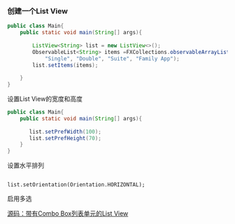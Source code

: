 
### 创建一个List View

```java
public class Main{
    public static void main(String[] args){
        
        ListView<String> list = new ListView<>();
        ObservableList<String> items =FXCollections.observableArrayList (
            "Single", "Double", "Suite", "Family App");
        list.setItems(items);
        
    }
}

```

设置List View的宽度和高度
```java
public class Main{
    public static void main(String[] args){
       
       list.setPrefWidth(100);
       list.setPrefHeight(70);
    }
}

```

设置水平排列
```
	
list.setOrientation(Orientation.HORIZONTAL);
```

启用多选


[源码：带有Combo Box列表单元的List View](../src/com/ListViewSample.java)